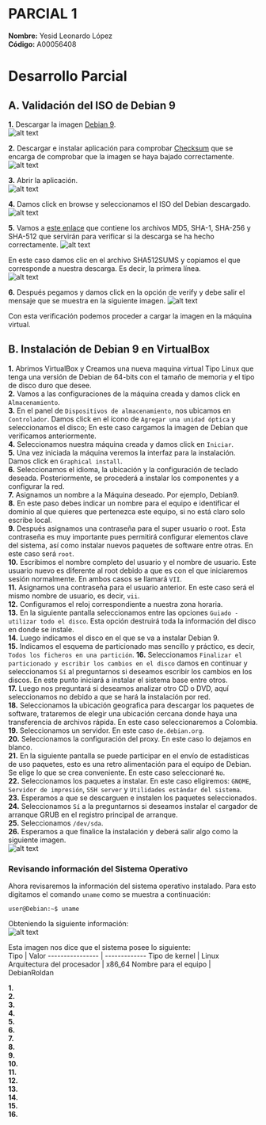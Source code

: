 # PARCIAL 1   
**Nombre:** Yesid Leonardo López  
**Código:** A00056408 
  
# Desarrollo Parcial  

## A. Validación del ISO de Debian 9  

**1.** Descargar la imagen [Debian 9](https://cdimage.debian.org/debian-cd/current/amd64/iso-cd/debian-9.4.0-amd64-netinst.iso).  
![alt text](https://github.com/leonleo997/so-exam1/blob/master/A00056408/Images/Debian9.PNG)  
  
**2.** Descargar e instalar aplicación para comprobar [Checksum](https://download.cnet.com/MD5-SHA-Checksum-Utility/3001-2092_4-10911445.html) que se encarga de comprobar que la imagen se haya bajado correctamente.    
![alt text](https://github.com/leonleo997/so-exam1/blob/master/A00056408/Images/checksum.PNG)  
  
**3.** Abrir la aplicación.  
![alt text](https://github.com/leonleo997/so-exam1/blob/master/A00056408/Images/interfazCheck.PNG)  
  
**4.** Damos click en browse y seleccionamos el ISO del Debian descargado.  
![alt text](https://github.com/leonleo997/so-exam1/blob/master/A00056408/Images/interfazCheckIsoCargada.PNG)  
  
**5.** Vamos a [este enlace](https://cdimage.debian.org/debian-cd/9.4.0/amd64/bt-cd/) que contiene los archivos MD5, SHA-1, SHA-256 y SHA-512 que servirán para verificar si la descarga se ha hecho correctamente. 
![alt text](https://github.com/leonleo997/so-exam1/blob/master/A00056408/Images/validarChecksum.PNG)  
  
En este caso damos clic en el archivo SHA512SUMS y copiamos el que corresponde a nuestra descarga. Es decir, la primera línea.  
![alt text](https://github.com/leonleo997/so-exam1/blob/master/A00056408/Images/Sha512.PNG) 

**6.** Después pegamos y damos click en la opción de verify y debe salir el mensaje que se muestra en la siguiente imagen. 
![alt text](https://github.com/leonleo997/so-exam1/blob/master/A00056408/Images/checksumExitoso.PNG) 
  
Con esta verificación podemos proceder a cargar la imagen en la máquina virtual.  

## B. Instalación de Debian 9 en VirtualBox  
**1.** Abrimos VirtualBox y Creamos una nueva maquina virtual Tipo Linux que tenga una versión de Debian de 64-bits con el tamaño de memoria y el tipo de disco duro que desee.  
**2.** Vamos a las configuraciones de la máquina creada y damos click en `Almacenamiento`.  
**3.** En el panel de `Dispositivos de almacenamiento`, nos ubicamos en `Controlador`. Damos click en el ícono de `Agregar una unidad óptica` y seleccionamos el disco; En este caso cargamos la imagen de Debian que verificamos anteriormente.  
**4.** Seleccionamos nuestra máquina creada y damos click en `Iniciar`.  
**5.** Una vez iniciada la máquina veremos la interfaz para la instalación. Damos click en `Graphical install`.   
**6.** Seleccionamos el idioma, la ubicación y la configuración de teclado deseada. Posteriormente, se procederá a instalar los componentes y a configurar la red.  
**7.** Asignamos un nombre a la Máquina deseado. Por ejemplo, Debian9.  
**8.** En este paso debes indicar un nombre para el equipo e identificar el dominio al que quieres que pertenezca este equipo, si no está claro solo escribe local.  
**9.** Después asignamos una contraseña para el super usuario o root. Esta contraseña es muy importante pues permitirá configurar elementos clave del sistema, así como instalar nuevos paquetes de software entre otras. En este caso será `root`.  
**10.** Escribimos el nombre completo del usuario y el nombre de usuario. Este usuario nuevo es diferente al root debido a que es con el que iniciaremos sesión normalmente. En ambos casos se llamará `VII`.  
**11.** Asignamos una contraseña para el usuario anterior. En este caso será el mismo nombre de usuario, es decir, `vii`.  
**12.** Configuramos el reloj correspondiente a nuestra zona horaria.  
**13.** En la siguiente pantalla seleccionamos entre las opciones `Guiado - utilizar todo el disco`. Esta opción destruirá toda la información del disco en donde se instale.  
**14.** Luego indicamos el disco en el que se va a instalar Debian 9.  
**15.** Indicamos el esquema de particionado mas sencillo y práctico, es decir, `Todos los ficheros en una partición`. 
**16.** Seleccionamos `Finalizar el particionado y escribir los cambios en el disco` damos en continuar y seleccionamos `Sí` al preguntarnos si deseamos escribir los cambios en los discos. En este punto iniciará a instalar el sistema base entre otros.  
**17.** Luego nos preguntará si deseamos analizar otro CD o DVD, aquí seleccionamos no debido a que se hará la instalación por red.  
**18.** Seleccionamos la ubicación geografica para descargar los paquetes de software, trataremos de elegir una ubicación cercana donde haya una transferencia de archivos rápida. En este caso seleccionaremos a Colombia.
**19.** Seleccionamos un servidor. En este caso `de.debian.org`.  
**20.** Seleccionamos la configuración del proxy. En este caso lo dejamos en blanco.  
**21.** En la siguiente pantalla se puede participar en el envío de estadísticas de uso paquetes, esto es una retro alimentación para el equipo de Debian. Se elige lo que se crea conveniente. En este caso seleccionaré `No`.  
**22.** Seleccionamos los paquetes a instalar. En este caso eligiremos: `GNOME`, `Servidor de impresión`, `SSH server` y `Utilidades estándar del sistema`.  
**23.** Esperamos a que se descarguen e instalen los paquetes seleccionados.  
**24.** Seleccionamos `Sí` a la preguntarnos si deseamos instalar el cargador de arranque GRUB en el registro principal de arranque.  
**25.** Seleccionamos `/dev/sda`.  
**26.** Esperamos a que finalice la instalación y deberá salir algo como la siguiente imagen.  
![alt text](https://github.com/leonleo997/so-exam1/blob/master/A00056408/Images/instalacionDebian.PNG)  
### Revisando información del Sistema Operativo
Ahora revisaremos la información del sistema operativo instalado. Para esto digitamos el comando `uname` como se muestra a continuación:  
```console
user@Debian:~$ uname
```
Obteniendo la siguiente información:  
![alt text](https://github.com/leonleo997/so-exam1/blob/master/A00056408/Images/infoSO.PNG)  

Esta imagen nos dice que el sistema posee lo siguiente:  
Tipo | Valor 
---------------- | ------------- 
Tipo de kernel | Linux 
Arquitectura del procesador | x86_64 
Nombre para el equipo | DebianRoldan 







**1.**  
**2.**  
**3.**  
**4.**  
**5.**  
**6.**  
**7.**  
**8.**  
**9.**  
**10.**  
**11.**  
**12.**  
**13.**  
**14.**  
**15.**  
**16.**  



 
